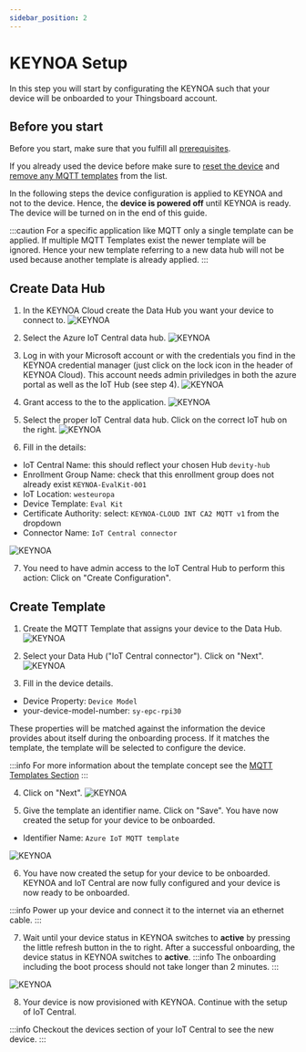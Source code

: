 ```yaml
---
sidebar_position: 2
---
```


# KEYNOA Setup
In this step you will start by configurating the KEYNOA such that your device will be onboarded to your Thingsboard account.

## Before you start

Before you start, make sure that you fulfill all [prerequisites](/Eval%20Kit/Prerequsites).

If you already used the device before make sure to [reset the device](/Eval%20Kit/Prerequsites#reset-device) and [remove any MQTT templates](/Eval%20Kit/Prerequsites#remove-mqtt-templates) from the list.

In the following steps the device configuration is applied to KEYNOA and not to the device.
Hence, the **device is powered off** until KEYNOA is ready.
The device will be turned on in the end of this guide.

:::caution
For a specific application like MQTT only a single template can be applied.
If multiple MQTT Templates exist the newer template will be ignored. Hence your new template referring to a new data hub will not be used because another template is already applied.
:::

## Create Data Hub
1. In the KEYNOA Cloud create the Data Hub you want your device to connect to.
![KEYNOA](/img/KEYNOA/Dashboard.png)

2. Select the Azure IoT Central data hub.
![KEYNOA](/img/KEYNOA/IoT-Central/Data-Hub.png)

3. Log in with your Microsoft account or with the credentials you find in the KEYNOA credential manager (just click on the lock icon in the header of KEYNOA Cloud). This account needs admin priviledges in both the azure portal as well as the IoT Hub (see step 4).
![KEYNOA](/img/KEYNOA/IoT-Central/Microsoft-login.png)

4. Grant access to the to the application.
![KEYNOA](/img/KEYNOA/IoT-Central/Microsoft-login-2.png)

5. Select the proper IoT Central data hub. Click on the correct IoT hub on the right.
![KEYNOA](/img/KEYNOA/IoT-Central/Data-Hub-details.png)

6. Fill in the details:

- IoT Central Name: this should reflect your chosen Hub `devity-hub`
- Enrollment Group Name: check that this enrollment group does not already exist `KEYNOA-EvalKit-001`
- IoT Location: `westeuropa`
- Device Template: `Eval Kit`
- Certificate Authority: select: `KEYNOA-CLOUD INT CA2 MQTT v1` from the dropdown
- Connector Name: `IoT Central connector`

![KEYNOA](/img/KEYNOA/IoT-Central/Data-Hub-details-2.png)

7. You need to have admin access to the IoT Central Hub to perform this action: Click on "Create Configuration".

## Create Template
1. Create the MQTT Template that assigns your device to the Data Hub.
![KEYNOA](/img/KEYNOA/Dashboard.png)

2. Select your Data Hub ("IoT Central connector"). Click on "Next".
![KEYNOA](/img/KEYNOA/IoT-Central/MQTT-template-1.png)

3. Fill in the device details.

- Device Property: `Device Model`
- your-device-model-number: `sy-epc-rpi30`

These properties will be matched against the information the device provides about itself during the onboarding process. If it matches the template, the template will be selected to configure the device.

:::info
For more information about the template concept see the [MQTT Templates Section](/Eval%20Kit/Prerequsites#mqtt-templates)
:::

4. Click on "Next".
![KEYNOA](/img/KEYNOA/MQTT-template-2.png)

5. Give the template an identifier name. Click on "Save". You have now created the setup for your device to be onboarded.

- Identifier Name: `Azure IoT MQTT template`

![KEYNOA](/img/KEYNOA/MQTT-template-3.png)


6. You have now created the setup for your device to be onboarded.
KEYNOA and IoT Central are now fully configured and your device is now ready to be onboarded.

:::info
Power up your device and connect it to the internet via an ethernet cable.
:::

7. Wait until your device status in KEYNOA switches to **active** by pressing the little refresh button in the to right.
After a successful onboarding, the device status in KEYNOA switches to **active**.
:::info
The onboarding including the boot process should not take longer than 2 minutes.
:::

![KEYNOA](/img/KEYNOA/devices_list_refresh.png)

8. Your device is now provisioned with KEYNOA. Continue with the setup of IoT Central.

:::info
Checkout the devices section of your IoT Central to see the new device.
:::
